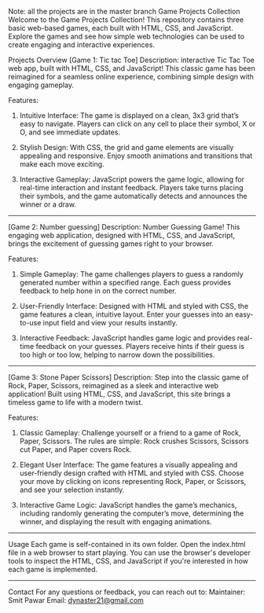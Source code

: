 Note: all the projects are in the master branch
Game Projects Collection
Welcome to the Game Projects Collection! This repository contains three basic web-based games, each built with HTML, CSS, and JavaScript. Explore the games and see how simple web technologies can be used to create engaging and interactive experiences.

Projects Overview
[Game 1: Tic tac Toe]
Description: interactive Tic Tac Toe web app, built with HTML, CSS, and JavaScript! This classic game has been reimagined for a seamless online experience, combining simple design with engaging gameplay.

Features:
1) Intuitive Interface: The game is displayed on a clean, 3x3 grid that’s easy to navigate. Players can click on any cell to place their symbol, X or O, and see immediate updates.

2) Stylish Design: With CSS, the grid and game elements are visually appealing and responsive. Enjoy smooth animations and transitions that make each move exciting.

3) Interactive Gameplay: JavaScript powers the game logic, allowing for real-time interaction and instant feedback. Players take turns placing their symbols, and the game automatically detects and announces the winner or a draw.
_______________________________________________________________________________________
[Game 2: Number guessing]
Description: Number Guessing Game! This engaging web application, designed with HTML, CSS, and JavaScript, brings the excitement of guessing games right to your browser.

Features:
1) Simple Gameplay: The game challenges players to guess a randomly generated number within a specified range. Each guess provides feedback to help hone in on the correct number.

2) User-Friendly Interface: Designed with HTML and styled with CSS, the game features a clean, intuitive layout. Enter your guesses into an easy-to-use input field and view your results instantly.

3) Interactive Feedback: JavaScript handles game logic and provides real-time feedback on your guesses. Players receive hints if their guess is too high or too low, helping to narrow down the possibilities.
______________________________________________________________________________________________
[Game 3: Stone Paper Scissors]
Description: Step into the classic game of Rock, Paper, Scissors, reimagined as a sleek and interactive web application! Built using HTML, CSS, and JavaScript, this site brings a timeless game to life with a modern twist.

Features:
1) Classic Gameplay: Challenge yourself or a friend to a game of Rock, Paper, Scissors. The rules are simple: Rock crushes Scissors, Scissors cut Paper, and Paper covers Rock.

2) Elegant User Interface: The game features a visually appealing and user-friendly design crafted with HTML and styled with CSS. Choose your move by clicking on icons representing Rock, Paper, or Scissors, and see your selection instantly.

3) Interactive Game Logic: JavaScript handles the game’s mechanics, including randomly generating the computer’s move, determining the winner, and displaying the result with engaging animations.
____________________________________________________________________________________________
Usage
Each game is self-contained in its own folder. Open the index.html file in a web browser to start playing. You can use the browser's developer tools to inspect the HTML, CSS, and JavaScript if you're interested in how each game is implemented.
____________________________________________________________________________________________
Contact
For any questions or feedback, you can reach out to:
Maintainer: Smit Pawar
Email: dynaster21@gmail.com
